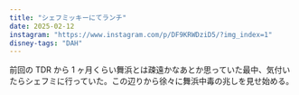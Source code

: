 ```yaml
---
title: "シェフミッキーにてランチ"
date: 2025-02-12
instagram: "https://www.instagram.com/p/DF9KRWDziD5/?img_index=1"
disney-tags: "DAH"
---
```


前回の TDR から 1 ヶ月くらい舞浜とは疎遠かなあとか思っていた最中、気付いたらシェフミに行っていた。この辺りから徐々に舞浜中毒の兆しを見せ始める。
